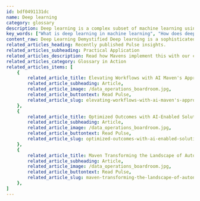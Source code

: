 ```yaml
---
id: bdf0491131dc
name: Deep learning
category: glossary
description: Deep learning is a complex subset of machine learning using neural networks to analyze unstructured data, providing enhanced data analysis, quality control, forecasting accuracy, and reducing the need for label-intensive data preparation while mitigating human error.
key_words: ["What is deep learning in machine learning", "How does deep learning improve data analysis", "What are the applications of deep learning in business", "How can deep learning assist in quality control", "In what ways does deep learning enhance forecasting accuracy", "What benefits does deep learning offer in data preparation", "How does deep learning technology reduce human error", "What is the role of deep learning in automating feature engineering", "How do neural networks interpret unstructured data", "What applications of deep learning are used in facial recognition."]
content_raw: Deep Learning Demystified Deep learning is a sophisticated form of machine learning that leverages neural network models to interpret unstructured data. It accomplishes this by extracting and classifying various data elements such as sounds, images and digital assets, to formulate impactful business insights. This innovative technology finds application across numerous sectors including facial recognition, speech recognition, translation services, autonomous vehicles, and social network filters. Business Advantages of Deep Learning Harnessing the power of deep learning technology can significantly accelerate the process of data analysis while enhancing its quality and accuracy. The implementation of deep learning models can provide various organizational benefits, including 1. Perfecting Quality Control Deep learning models are capable of identifying minute manufacturing defects often overlooked by the human eye, thereby improving product quality. 2. Streamlining Forecasting Deep learning algorithms can improve the reliability of business forecasts. They analyze the relationships between various kinds of unstructured data like images, social media posts, industry analyses, etc., enabling superior forecast accuracy. 3. Enhancing Data Learning The inherent capability of deep learning technology to learn without guidelines eliminates the need for extensively labeled data, thereby reducing preparation time. 4. Reducing Human Error Deep learning models efficiently process thousands of routine tasks, minimizing errors typically associated with human fatigue and boredom. 5. Automating Feature Engineering With autonomous feature engineering capabilities, deep learning can scan data to identify correlating features that promote quicker learning, greatly benefiting data scientists through task automation. At Maven Technologies, these powerful applications of deep learning help us unlock productivity solutions for the modern world, enabling businesses to reap the rewards of elite technologies implemented by seasoned professionals.
related_articles_heading: Recently published Pulse insights.
related_articles_subheading: Practical Application
related_articles_description: Read how Mavens implement this with our clients.
related_articles_category: Glossary in Action
related_articles_items: [
	{
		related_article_title: Elevating Workflows with AI Maven's Approach,
		related_article_subheading: Article,
		related_article_image: /data_operations_boardroom.jpg,
		related_article_buttontext: Read Pulse,
		related_article_slug: elevating-workflows-with-ai-maven's-approach
	},
	{
		related_article_title: Optimized Outcomes with AI-Enabled Solutions,
		related_article_subheading: Article,
		related_article_image: /data_operations_boardroom.jpg,
		related_article_buttontext: Read Pulse,
		related_article_slug: optimized-outcomes-with-ai-enabled-solutions
	},
	{
		related_article_title: Maven Transforming the Landscape of Autonomous Vehicles,
		related_article_subheading: Article,
		related_article_image: /data_operations_boardroom.jpg,
		related_article_buttontext: Read Pulse,
		related_article_slug: maven-transforming-the-landscape-of-autonomous-vehicles
	},
]
---
```


